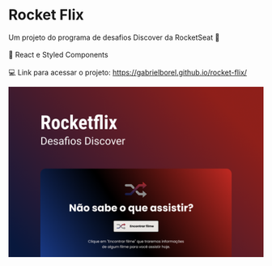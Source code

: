 # Rocket Flix

Um projeto do programa de desafios Discover da RocketSeat 🚀
<br>
<br>
🧪 React e Styled Components
<br>
<br>
💻 Link para acessar o projeto: https://gabrielborel.github.io/rocket-flix/


<img src='./src/assets/preview/Rocket-Flix.png'>
